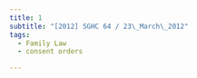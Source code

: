 ```yaml
---
title: 1
subtitle: "[2012] SGHC 64 / 23\_March\_2012"
tags:
  - Family Law
  - consent orders

---
```


